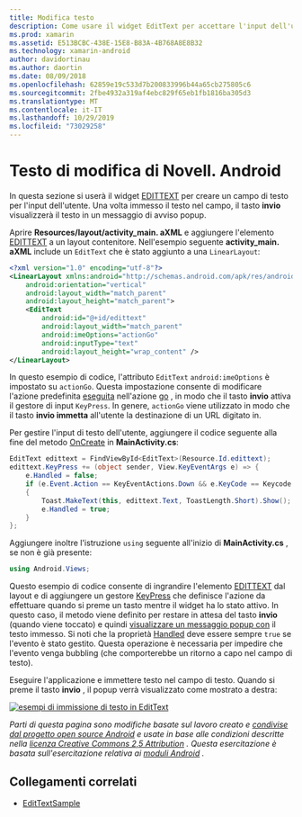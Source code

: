 ```yaml
---
title: Modifica testo
description: Come usare il widget EditText per accettare l'input dell'utente.
ms.prod: xamarin
ms.assetid: E513BCBC-438E-15E8-B83A-4B768A8E8B32
ms.technology: xamarin-android
author: davidortinau
ms.author: daortin
ms.date: 08/09/2018
ms.openlocfilehash: 62859e19c533d7b200833996b44a65cb275805c6
ms.sourcegitcommit: 2fbe4932a319af4ebc829f65eb1fb1816ba305d3
ms.translationtype: MT
ms.contentlocale: it-IT
ms.lasthandoff: 10/29/2019
ms.locfileid: "73029258"
---
```

# <a name="xamarinandroid-edit-text"></a>Testo di modifica di Novell. Android

In questa sezione si userà il widget [EDITTEXT](xref:Android.Widget.EditText) per creare un campo di testo per l'input dell'utente. Una volta immesso il testo nel campo, il tasto **invio** visualizzerà il testo in un messaggio di avviso popup.

Aprire **Resources/layout/activity_main. aXML** e aggiungere l'elemento [EDITTEXT](xref:Android.Widget.EditText) a un layout contenitore. Nell'esempio seguente **activity_main. aXML** include un `EditText` che è stato aggiunto a una `LinearLayout`:

```xml
<?xml version="1.0" encoding="utf-8"?>
<LinearLayout xmlns:android="http://schemas.android.com/apk/res/android"
    android:orientation="vertical"
    android:layout_width="match_parent"
    android:layout_height="match_parent">
    <EditText
        android:id="@+id/edittext"
        android:layout_width="match_parent"
        android:imeOptions="actionGo"
        android:inputType="text"
        android:layout_height="wrap_content" />
</LinearLayout>
```

In questo esempio di codice, l'attributo `EditText` `android:imeOptions` è impostato su `actionGo`. Questa impostazione consente di modificare l'azione predefinita [eseguita](https://developer.android.com/reference/android/view/inputmethod/EditorInfo#IME_ACTION_DONE) nell'azione [go](https://developer.android.com/reference/android/view/inputmethod/EditorInfo#IME_ACTION_GO) , in modo che il tasto **invio** attiva il gestore di input `KeyPress`.
In genere, `actionGo` viene utilizzato in modo che il tasto **invio immetta** all'utente la destinazione di un URL digitato in.

Per gestire l'input di testo dell'utente, aggiungere il codice seguente alla fine del metodo [OnCreate](xref:Android.App.Activity.OnCreate*) in **MainActivity.cs**:

```csharp
EditText edittext = FindViewById<EditText>(Resource.Id.edittext);
edittext.KeyPress += (object sender, View.KeyEventArgs e) => {
    e.Handled = false;
    if (e.Event.Action == KeyEventActions.Down && e.KeyCode == Keycode.Enter) 
    {
        Toast.MakeText(this, edittext.Text, ToastLength.Short).Show();
        e.Handled = true;
    }
};
```

Aggiungere inoltre l'istruzione `using` seguente all'inizio di **MainActivity.cs** , se non è già presente:

```csharp
using Android.Views;
```

Questo esempio di codice consente di ingrandire l'elemento [EDITTEXT](xref:Android.Widget.EditText) dal layout e di aggiungere un gestore [KeyPress](xref:Android.Views.View.KeyPress) che definisce l'azione da effettuare quando si preme un tasto mentre il widget ha lo stato attivo. In questo caso, il metodo viene definito per restare in attesa del tasto **invio** (quando viene toccato) e quindi [visualizzare un messaggio popup con](xref:Android.Widget.Toast) il testo immesso. Si noti che la proprietà [Handled](xref:Android.Views.View.KeyEventArgs.Handled) deve essere sempre `true` se l'evento è stato gestito. Questa operazione è necessaria per impedire che l'evento venga bubbling (che comporterebbe un ritorno a capo nel campo di testo).

Eseguire l'applicazione e immettere testo nel campo di testo. Quando si preme il tasto **invio** , il popup verrà visualizzato come mostrato a destra:

[![esempi di immissione di testo in EditText](edit-text-images/edit-text-sml.png)](edit-text-images/edit-text.png#lightbox)

*Parti di questa pagina sono modifiche basate sul lavoro creato e* [*condivise dal progetto open source Android*](https://code.google.com/policies.html) *e usate in base alle condizioni descritte nella* [*licenza Creative Commons 2,5 Attribution*](https://creativecommons.org/licenses/by/2.5/) *. Questa esercitazione è basata sull'esercitazione relativa ai* [*moduli Android*](https://developer.android.com/resources/tutorials/views/hello-formstuff.html) *.*

## <a name="related-links"></a>Collegamenti correlati

- [EditTextSample](https://docs.microsoft.com/samples/xamarin/monodroid-samples/userinterface-edittextsample)
